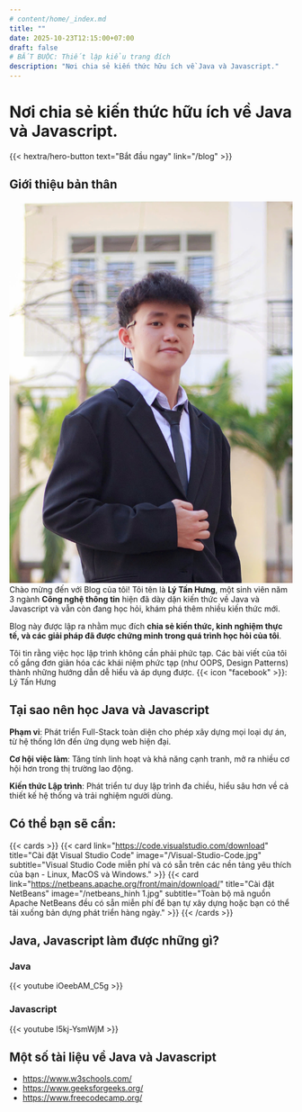 ```yaml
---
# content/home/_index.md
title: "" 
date: 2025-10-23T12:15:00+07:00
draft: false  
# BẮT BUỘC: Thiết lập kiểu trang đích
description: "Nơi chia sẻ kiến thức hữu ích về Java và Javascript."
---
```

# Nơi chia sẻ kiến thức hữu ích về Java và Javascript.
{{< hextra/hero-button text="Bắt đầu ngay" link="/blog" >}}

## Giới thiệu bản thân

![](z7149074105680_39da0de904b4a0b8c42c2fc6959c2854.jpg) 
Chào mừng đến với Blog của tôi! Tôi tên là **Lý Tấn Hưng**, một sinh viên năm 3 ngành **Công nghệ thông tin** hiện đã dày dặn kiến thức về Java và Javascript và vẫn còn đang học hỏi, khám phá thêm nhiều kiến thức mới.

Blog này được lập ra nhằm mục đích **chia sẻ kiến thức, kinh nghiệm thực tế, và các giải pháp đã được chứng minh trong quá trình học hỏi của tôi**.

Tôi tin rằng việc học lập trình không cần phải phức tạp. Các bài viết của tôi cố gắng đơn giản hóa các khái niệm phức tạp (như OOPS, Design Patterns) thành những hướng dẫn dễ hiểu và áp dụng được.
{{< icon "facebook" >}}: Lý Tấn Hưng

## Tại sao nên học Java và Javascript

**Phạm vi**: Phát triển Full-Stack toàn diện cho phép xây dựng mọi loại dự án, từ hệ thống lớn đến ứng dụng web hiện đại.

**Cơ hội việc làm**: Tăng tính linh hoạt và khả năng cạnh tranh, mở ra nhiều cơ hội hơn trong thị trường lao động.

**Kiến thức Lập trình**: Phát triển tư duy lập trình đa chiều, hiểu sâu hơn về cả thiết kế hệ thống và trải nghiệm người dùng.

## Có thể bạn sẽ cần:

{{< cards >}}
  {{< card link="https://code.visualstudio.com/download" title="Cài đặt Visual Studio Code" image="/Visual-Studio-Code.jpg" subtitle="Visual Studio Code miễn phí và có sẵn trên các nền tảng yêu thích của bạn - Linux, MacOS và Windows." >}}
  {{< card link="https://netbeans.apache.org/front/main/download/" title="Cài đặt NetBeans" image="/netbeans_hinh 1.jpg" subtitle="Toàn bộ mã nguồn Apache NetBeans đều có sẵn miễn phí để bạn tự xây dựng hoặc bạn có thể tải xuống bản dựng phát triển hàng ngày." >}}
{{< /cards >}}

## Java, Javascript làm được những gì?
### Java
{{< youtube iOeebAM_C5g >}}

### Javascript
{{< youtube I5kj-YsmWjM >}}

## Một số tài liệu về Java và Javascript

* https://www.w3schools.com/
* https://www.geeksforgeeks.org/
* https://www.freecodecamp.org/